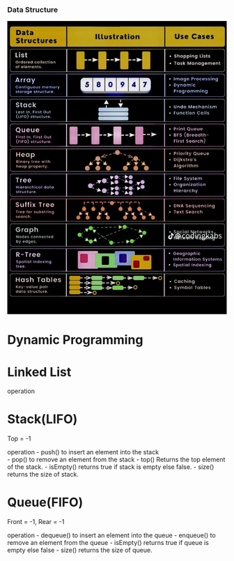 ### Data Structure ###
![alt text](image.png)
# Dynamic Programming

# Linked List
operation


# Stack(LIFO)
Top = -1

operation
    - push() to insert an element into the stack  
    - pop() to remove an element from the stack
    - top() Returns the top element of the stack.
    - isEmpty() returns true if stack is empty else false.
    - size() returns the size of stack.

# Queue(FIFO)
Front = -1, Rear = -1

operation
    - dequeue() to insert an element into the queue
    - enqueue() to remove an element from the queue
    - isEmpty() returns true if queue is empty else false
    - size() returns the size of queue.